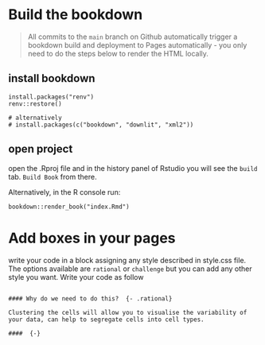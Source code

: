 # Build the bookdown

> All commits to the `main` branch on Github automatically trigger a bookdown build and deployment to Pages automatically - you only need to do the steps below to render the HTML locally.

## install bookdown

```{r }
install.packages("renv")
renv::restore()

# alternatively
# install.packages(c("bookdown", "downlit", "xml2"))
```

## open project

open the .Rproj file and in the history panel of Rstudio you will see the ```build``` tab. ```Build Book``` from there.

Alternatively, in the R console run:
```{r }
bookdown::render_book("index.Rmd")
```

# Add boxes in your pages

write your code in a block assigning any style described in style.css file. The options available are ``rational`` or ``challenge`` but you can add any other style you want. Write your code as follow

```

#### Why do we need to do this?  {- .rational}

Clustering the cells will allow you to visualise the variability of your data, can help to segregate cells into cell types.   

####  {-}
```
